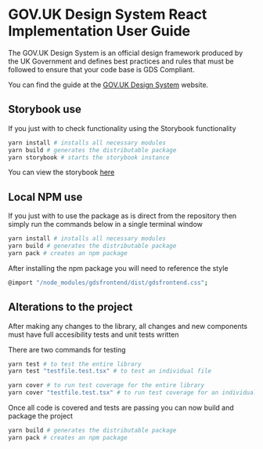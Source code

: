 # GOV.UK Design System React Implementation User Guide

The GOV.UK Design System is an official design framework produced by the UK Government and defines best practices and rules that must be followed to ensure that your code base is GDS Compliant.

You can find the guide at the <a href="https://design-system.service.gov.uk/" target="_blank" rel="noreferrer">GOV.UK Design System</a> website.

## Storybook use

If you just with to check functionality using the Storybook functionality

```bash
yarn install # installs all necessary modules
yarn build # generates the distributable package
yarn storybook # starts the storybook instance
```

You can view the storybook <a href="https://pa-digital.github.io/govuk-frontend-react/?path=/story/introduction--page" target="_blank" rel="noopener">here</a>

## Local NPM use

If you just with to use the package as is direct from the repository then simply run the commands below in a single terminal window

```bash
yarn install # installs all necessary modules
yarn build # generates the distributable package
yarn pack # creates an npm package
```

After installing the npm package you will need to reference the style

```bash
@import "/node_modules/gdsfrontend/dist/gdsfrontend.css";
```

## Alterations to the project

After making any changes to the library, all changes and new components must have full accesibility tests and unit tests written

There are two commands for testing

```bash
yarn test # to test the entire library
yarn test "testfile.test.tsx" # to test an individual file
```

```bash
yarn cover # to run test coverage for the entire library
yarn cover "testfile.test.tsx" # to run test coverage for an individual file
```

Once all code is covered and tests are passing you can now build and package the project

```bash
yarn build # generates the distributable package
yarn pack # creates an npm package
```
